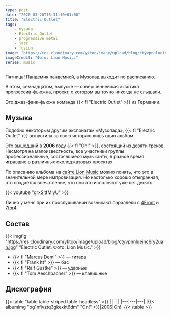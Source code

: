 ```yaml
---
type: post
date: "2020-03-20T16:31:10+01:00"
title: "Electric Outlet"
tags:
    - музыка
    - Electric Outlet
    - progressive metal
    - jazz
    - fusion
image: "https://res.cloudinary.com/yktoo/image/upload/blog/ctyvpnnlueinc6ry2uan.jpg"
imageCredit: "Фото: Lion Music."
series: music
---
```


Пятница! Пандемия пандемией, а [Музопад](/series/music) выходит по расписанию.

В этом, семнадцатом, выпуске — совершеннейшая экзотика прогрессив-фьюжна, проект, о котором вы точно никогда не слышали.

Это джаз-фанк-фьюжн команда {{< fl "Electric Outlet" >}} из Германии.

<!--more-->

## Музыка

Подобно некоторым другим экспонатам «Музопада», {{< fl "Electric Outlet" >}} выпустила за свою историю лишь один альбом.

Это вышедший в **2006** году {{< fl "On!" >}}, состоящий из девяти треков. Несмотря на малоизвестность, все участники группы профессиональные, состоявшиеся музыканты, в разное время игравшие в различных околоджазовых проектах.

По описанию альбома на [сайте Lion Music](http://www.lionmusic.com/artists/electricoutlet.html) можно понять, что это в значительной мере импровизация. Но настолько хорошо отыгранная, что создаётся впечатление, что они это исполняют уже лет десять.

{{< youtube "grxSjtfMiyU" >}}

Лично у меня при их прослушивании возникают параллели с [4Front](0659) и [7for4](0644).

## Состав

{{< imgfig "https://res.cloudinary.com/yktoo/image/upload/blog/ctyvpnnlueinc6ry2uan.jpg" "Electric Outlet. Фото: Lion Music." >}}

* {{< fl "Marcus Deml" >}} — гитара
* {{< fl "Frank Itt" >}} — бас
* {{< fl "Ralf Gustke" >}} — ударные
* {{< fl "Tom Aeschbacher" >}} — клавишные

## Дискография

{{< table "table table-striped table-headless" >}}
|   |   |   |
|---|---|---|
|{{< albumimg "bg1nfivztq3gkexkt6dm" "On!" >}}|2006|On!|
{{< /table >}}

